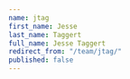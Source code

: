 ```yaml
---
name: jtag
first_name: Jesse
last_name: Taggert
full_name: Jesse Taggert
redirect_from: "/team/jtag/"
published: false
---
```


